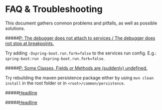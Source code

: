 # FAQ & Troubleshooting

This document gathers common problems and pitfalls, as well as possible solutions.

#####<u>P: The debugger does not attach to services / The debugger does not stop at breakpoints.</u>

Try adding `-Dspring-boot.run.fork=false` to the services run config. E.g.: `spring-boot:run -Dspring-boot.run.fork=false`.

#####<u>P: Some Classes, Fields or Methods are (suddenly) undefined.</u>

Try rebuilding the maven persistence package either by using ``mvn clean install`` in the root folder or in `<root>/common/persistence`.

#####<u>Headline</u>



#####<u>Headline</u>
